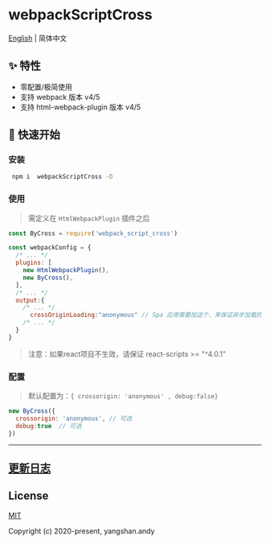 #  webpackScriptCross

[English](./README.md) | 简体中文

## ✨ 特性

- 零配置/极简使用
- 支持 webpack 版本 v4/5
- 支持 html-webpack-plugin 版本 v4/5

## 🚀 快速开始

### 安装

```bash
 npm i  webpackScriptCross -D
```

### 使用

> 需定义在 `HtmlWebpackPlugin` 插件之后

```js
const ByCross = require('webpack_script_cross')

const webpackConfig = {
  /* ... */
  plugins: [
    new HtmlWebpackPlugin(),
    new ByCross(),
  ],
  /* ... */
  output:{
    /* ... */
      crossOriginLoading:"anonymous" // Spa 应用需要加这个，来保证异步加载的script标签有crossorigin 属性
    /* ... */
  }
}
```
> 注意：如果react项目不生效，请保证 react-scripts >= "^4.0.1"

### 配置

> 默认配置为：`{ crossorigin: 'anonymous' , debug:false}`

```js
new ByCross({ 
  crossorigin: 'anonymous', // 可选
  debug:true  // 可选
})
```

---


## [更新日志](./CHANGELOG.md)

## License

[MIT](http://opensource.org/licenses/MIT)

Copyright (c) 2020-present, yangshan.andy
